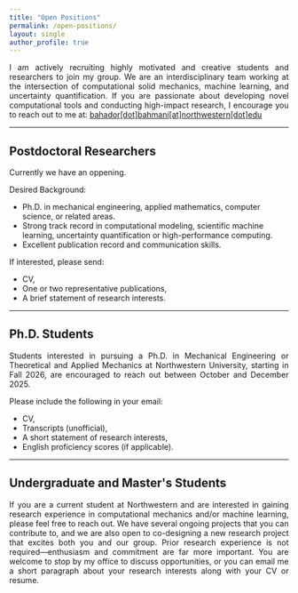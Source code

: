 ```yaml
---
title: "Open Positions"
permalink: /open-positions/
layout: single
author_profile: true
---
```


<div style="text-align: justify;">
I am actively recruiting highly motivated and creative students and researchers to join my group. 
We are an interdisciplinary team working at the intersection of computational solid mechanics, machine learning, and uncertainty quantification. 
If you are passionate about developing novel computational tools and conducting high-impact research, 
I encourage you to reach out to me at: <a href="mailto:bahador.bahmani@northwestern.edu">bahador[dot]bahmani[at]northwestern[dot]edu</a>
</div>

---

## Postdoctoral Researchers
Currently we have an oppening.

Desired Background:
- Ph.D. in mechanical engineering, applied mathematics, computer science, or related areas.
- Strong track record in computational modeling, scientific machine learning, uncertainty quantification or high-performance computing.
- Excellent publication record and communication skills.

If interested, please send:
- CV,
- One or two representative publications,
- A brief statement of research interests.

---
## Ph.D. Students

<div style="text-align: justify;">
Students interested in pursuing a Ph.D. in Mechanical Engineering or Theoretical and Applied Mechanics at Northwestern University, 
starting in Fall 2026, are encouraged to reach out between October and December 2025.
</div>

Please include the following in your email:

- CV,
- Transcripts (unofficial),
- A short statement of research interests,
- English proficiency scores (if applicable).

---

## Undergraduate and Master's Students

<div style="text-align: justify;">
If you are a current student at Northwestern and are interested in gaining research experience in computational mechanics and/or machine learning, please feel free to reach out. 
We have several ongoing projects that you can contribute to, and we are also open to co-designing a new research project that excites both you and our group. 
Prior research experience is not required—enthusiasm and commitment are far more important. 
You are welcome to stop by my office to discuss opportunities, or you can email me a short paragraph about your research interests along with your CV or resume.
</div>

